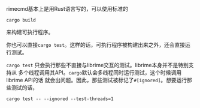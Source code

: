 rimecmd基本上是用Rust语言写的，可以使用标准的
```
cargo build
```
来构建可执行程序。

你也可以直接`cargo test`。这样的话，可执行程序被构建出来之外，还会直接运行测试。

`cargo test` 只会执行那些不直接与librime交互的测试。librime本身并不是特别支持从
多个线程调用其API。`cargo`默认会多线程同时运行测试，这个时候调用librime API的话
就会出问题。因此，那些测试被标记了`#[ignored]`。想要运行那些测试的话，

```
cargo test -- --ignored --test-threads=1
```
